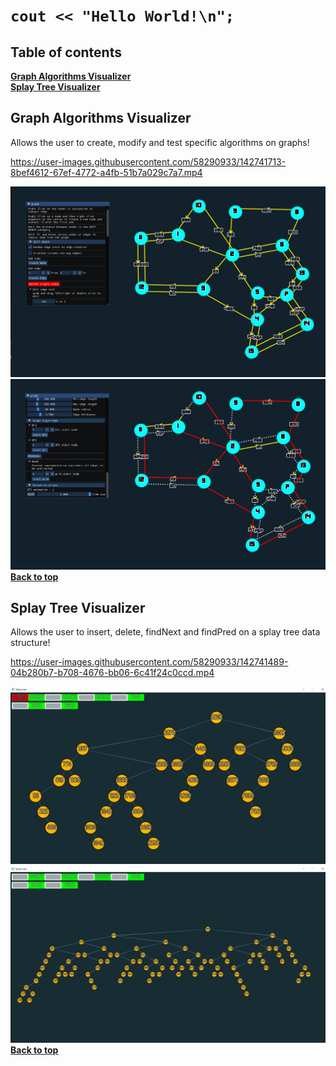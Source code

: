 
# `cout << "Hello World!\n";` 

## Table of contents
**[Graph Algorithms Visualizer](#graph-algorithms-visualizer)**</br>
**[Splay Tree Visualizer](#splay-tree-visualizer)**

## Graph Algorithms Visualizer
Allows the user to create, modify and test specific algorithms on graphs!

https://user-images.githubusercontent.com/58290933/142741713-8bef4612-67ef-4772-a4fb-51b7a029c7a7.mp4

![graph1](https://github.com/meabefir/meabefir/blob/master/images/graph_app_1.png?raw=true)
![graph2](https://github.com/meabefir/meabefir/blob/master/images/graph_app_2.png?raw=true)
**[Back to top](#table-of-contents)**


## Splay Tree Visualizer
Allows the user to insert, delete, findNext and findPred on a splay tree data structure!

https://user-images.githubusercontent.com/58290933/142741489-04b280b7-b708-4676-bb06-6c41f24c0ccd.mp4

![splay1](https://github.com/meabefir/meabefir/blob/master/images/splay_tree_1.png?raw=true)
![splay2](https://github.com/meabefir/meabefir/blob/master/images/splay_tree_2.png?raw=true)
**[Back to top](#table-of-contents)**
